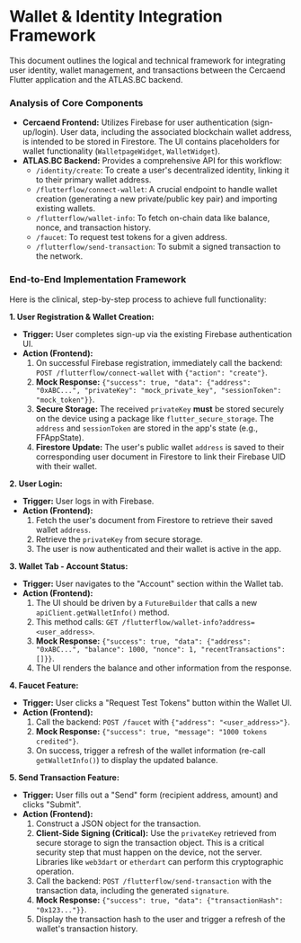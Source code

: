 # Wallet & Identity Integration Framework

This document outlines the logical and technical framework for integrating user identity, wallet management, and transactions between the Cercaend Flutter application and the ATLAS.BC backend.

### **Analysis of Core Components**

-   **Cercaend Frontend:** Utilizes Firebase for user authentication (sign-up/login). User data, including the associated blockchain wallet address, is intended to be stored in Firestore. The UI contains placeholders for wallet functionality (`WalletpageWidget`, `WalletWidget`).
-   **ATLAS.BC Backend:** Provides a comprehensive API for this workflow:
    -   `/identity/create`: To create a user's decentralized identity, linking it to their primary wallet address.
    -   `/flutterflow/connect-wallet`: A crucial endpoint to handle wallet creation (generating a new private/public key pair) and importing existing wallets.
    -   `/flutterflow/wallet-info`: To fetch on-chain data like balance, nonce, and transaction history.
    -   `/faucet`: To request test tokens for a given address.
    -   `/flutterflow/send-transaction`: To submit a signed transaction to the network.

### **End-to-End Implementation Framework**

Here is the clinical, step-by-step process to achieve full functionality:

**1. User Registration & Wallet Creation:**
   - **Trigger:** User completes sign-up via the existing Firebase authentication UI.
   - **Action (Frontend):**
     1.  On successful Firebase registration, immediately call the backend: `POST /flutterflow/connect-wallet` with `{"action": "create"}`.
     2.  **Mock Response:** `{"success": true, "data": {"address": "0xABC...", "privateKey": "mock_private_key", "sessionToken": "mock_token"}}`.
     3.  **Secure Storage:** The received `privateKey` **must** be stored securely on the device using a package like `flutter_secure_storage`. The `address` and `sessionToken` are stored in the app's state (e.g., FFAppState).
     4.  **Firestore Update:** The user's public wallet `address` is saved to their corresponding user document in Firestore to link their Firebase UID with their wallet.

**2. User Login:**
   - **Trigger:** User logs in with Firebase.
   - **Action (Frontend):**
     1.  Fetch the user's document from Firestore to retrieve their saved wallet `address`.
     2.  Retrieve the `privateKey` from secure storage.
     3.  The user is now authenticated and their wallet is active in the app.

**3. Wallet Tab - Account Status:**
   - **Trigger:** User navigates to the "Account" section within the Wallet tab.
   - **Action (Frontend):**
     1.  The UI should be driven by a `FutureBuilder` that calls a new `apiClient.getWalletInfo()` method.
     2.  This method calls: `GET /flutterflow/wallet-info?address=<user_address>`.
     3.  **Mock Response:** `{"success": true, "data": {"address": "0xABC...", "balance": 1000, "nonce": 1, "recentTransactions": []}}`.
     4.  The UI renders the balance and other information from the response.

**4. Faucet Feature:**
   - **Trigger:** User clicks a "Request Test Tokens" button within the Wallet UI.
   - **Action (Frontend):**
     1.  Call the backend: `POST /faucet` with `{"address": "<user_address>"}`.
     2.  **Mock Response:** `{"success": true, "message": "1000 tokens credited"}`.
     3.  On success, trigger a refresh of the wallet information (re-call `getWalletInfo()`) to display the updated balance.

**5. Send Transaction Feature:**
   - **Trigger:** User fills out a "Send" form (recipient address, amount) and clicks "Submit".
   - **Action (Frontend):**
     1.  Construct a JSON object for the transaction.
     2.  **Client-Side Signing (Critical):** Use the `privateKey` retrieved from secure storage to sign the transaction object. This is a critical security step that must happen on the device, not the server. Libraries like `web3dart` or `etherdart` can perform this cryptographic operation.
     3.  Call the backend: `POST /flutterflow/send-transaction` with the transaction data, including the generated `signature`.
     4.  **Mock Response:** `{"success": true, "data": {"transactionHash": "0x123..."}}`.
     5.  Display the transaction hash to the user and trigger a refresh of the wallet's transaction history.
